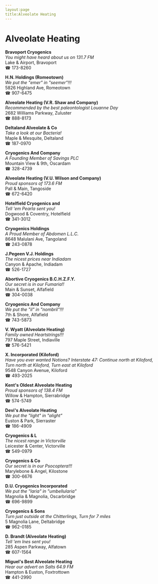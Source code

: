 ```yaml
---
layout:page
title:Alveolate Heating
---
```

# Alveolate Heating

**Bravoport Cryogenics**  
_You might have heard about us on 131.7 FM_  
Lake & Airport, Bravoport  
☎ 173-8260



**H.N. Holdings (Romeotown)**  
_We put the "emer" in "seemer"!!!_  
5826 Highland Ave, Romeotown  
☎ 907-6475



**Alveolate Heating (V.R. Shaw and Company)**  
_Recommended by the best paleontologist Louanne Day_  
2682 Williams Parkway, Zuluster  
☎ 888-8173



**Deltaland Alveolate & Co**  
_Take a look at our Bacteria!_  
Maple & Mesquite, Deltaland  
☎ 187-0970



**Cryogenics And Company**  
_A Founding Member of Savings PLC_  
Mountain View & 9th, Oscardam  
☎ 328-4739



**Alveolate Heating (V.U. Wilson and Company)**  
_Proud sponsors of 173.6 FM_  
Pall & Main, Tangoside  
☎ 672-6420



**Hotelfield Cryogenics and**  
_Tell 'em Pearla sent you!_  
Dogwood & Coventry, Hotelfield  
☎ 341-3012



**Cryogenics Holdings**  
_A Proud Member of Abdomen L.L.C._  
8648 Malulani Ave, Tangoland  
☎ 243-0878



**J.Pegeen V.J. Holdings**  
_The nicest prices near Indiadam_  
Canyon & Apache, Indiadam  
☎ 526-1727



**Abortive Cryogenics B.C.H.Z.F.Y.**  
_Our secret is in our Fumaria!!_  
Main & Sunset, Alfafield  
☎ 304-0038



**Cryogenics And Company**  
_We put the "il" in "nombril"!!!_  
7th & Shore, Alfafield  
☎ 743-5873



**V. Wyatt (Alveolate Heating)**  
_Family owned Heartstrings!!!_  
797 Maple Street, Indiaville  
☎ 576-5421



**X. Incorporated (Kiloford)**  
_Have you ever wanted Notions? 
Interstate 47: Continue north at Kiloford, Turn north at Kiloford, Turn east at Kiloford_  
9548 Canyon Avenue, Kiloford  
☎ 493-2025



**Kent's Oldest Alveolate Heating**  
_Proud sponsors of 138.4 FM_  
Willow & Hampton, Sierrabridge  
☎ 574-5749



**Devi's Alveolate Heating**  
_We put the "light" in "alight"_  
Euston & Park, Sierraster  
☎ 186-4909



**Cryogenics & L**  
_The nicest range in Victorville_  
Leicester & Center, Victorville  
☎ 549-0979



**Cryogenics & Co**  
_Our secret is in our Psocoptera!!!_  
Marylebone & Angel, Kilostone  
☎ 300-6676



**D.U. Cryogenics Incorporated**  
_We put the "laria" in "umbellularia"_  
Magnolia & Magnolia, Oscarbridge  
☎ 696-9899



**Cryogenics & Sons**  
_Turn just outside at the Chitterlings, Turn for 7 miles_  
5 Magnolia Lane, Deltabridge  
☎ 962-0185



**D. Brandt (Alveolate Heating)**  
_Tell 'em Ines sent you!_  
285 Aspen Parkway, Alfatown  
☎ 607-1564



**Miguel's Best Alveolate Heating**  
_Hear our advert on Salts 64.9 FM_  
Hampton & Euston, Foxtrottown  
☎ 441-2990



